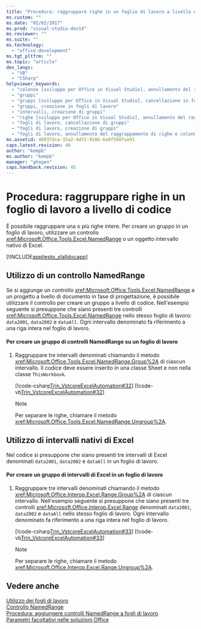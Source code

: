 ```yaml
---
title: "Procedura: raggruppare righe in un foglio di lavoro a livello di codice"
ms.custom: ""
ms.date: "02/02/2017"
ms.prod: "visual-studio-dev14"
ms.reviewer: ""
ms.suite: ""
ms.technology: 
  - "office-development"
ms.tgt_pltfrm: ""
ms.topic: "article"
dev_langs: 
  - "VB"
  - "CSharp"
helpviewer_keywords: 
  - "colonne [sviluppo per Office in Visual Studio], annullamento del raggruppamento"
  - "gruppi"
  - "gruppi [sviluppo per Office in Visual Studio], cancellazione in fogli di lavoro"
  - "gruppi, creazione in fogli di lavoro"
  - "intervalli, creazione di gruppi"
  - "righe [sviluppo per Office in Visual Studio], annullamento del raggruppamento"
  - "fogli di lavoro, cancellazione di gruppi"
  - "fogli di lavoro, creazione di gruppi"
  - "fogli di lavoro, annullamento del raggruppamento di righe e colonne"
ms.assetid: 48037dca-35a2-4df2-918b-6a9f568fae91
caps.latest.revision: 46
author: "kempb"
ms.author: "kempb"
manager: "ghogen"
caps.handback.revision: 45
---
```

# Procedura: raggruppare righe in un foglio di lavoro a livello di codice
  È possibile raggruppare una o più righe intere.  Per creare un gruppo in un foglio di lavoro, utilizzare un controllo <xref:Microsoft.Office.Tools.Excel.NamedRange> o un oggetto intervallo nativo di Excel.  
  
 [!INCLUDE[appliesto_xlalldocapp](../vsto/includes/appliesto-xlalldocapp-md.md)]  
  
## Utilizzo di un controllo NamedRange  
 Se si aggiunge un controllo <xref:Microsoft.Office.Tools.Excel.NamedRange> a un progetto a livello di documento in fase di progettazione, è possibile utilizzare il controllo per creare un gruppo a livello di codice.  Nell'esempio seguente si presuppone che siano presenti tre controlli <xref:Microsoft.Office.Tools.Excel.NamedRange> nello stesso foglio di lavoro: `data2001`, `data2002` e `dataAll`.  Ogni intervallo denominato fa riferimento a una riga intera nel foglio di lavoro.  
  
#### Per creare un gruppo di controlli NamedRange su un foglio di lavoro  
  
1.  Raggruppare tre intervalli denominati chiamando il metodo <xref:Microsoft.Office.Tools.Excel.NamedRange.Group%2A> di ciascun intervallo.  Il codice deve essere inserito in una classe Sheet e non nella classe `ThisWorkbook`.  
  
     [!code-csharp[Trin_VstcoreExcelAutomation#32](../snippets/csharp/VS_Snippets_OfficeSP/Trin_VstcoreExcelAutomation/CS/Sheet1.cs#32)]
     [!code-vb[Trin_VstcoreExcelAutomation#32](../snippets/visualbasic/VS_Snippets_OfficeSP/Trin_VstcoreExcelAutomation/VB/Sheet1.vb#32)]  
  
    > [!NOTE]  
    >  Per separare le righe, chiamare il metodo <xref:Microsoft.Office.Tools.Excel.NamedRange.Ungroup%2A>.  
  
## Utilizzo di intervalli nativi di Excel  
 Nel codice si presuppone che siano presenti tre intervalli di Excel denominati `data2001`, `data2002` e `dataAll` in un foglio di lavoro.  
  
#### Per creare un gruppo di intervalli di Excel in un foglio di lavoro  
  
1.  Raggruppare tre intervalli denominati chiamando il metodo <xref:Microsoft.Office.Interop.Excel.Range.Group%2A> di ciascun intervallo.  Nell'esempio seguente si presuppone che siano presenti tre controlli <xref:Microsoft.Office.Interop.Excel.Range> denominati `data2001`, `data2002` e `dataAll` nello stesso foglio di lavoro.  Ogni intervallo denominato fa riferimento a una riga intera nel foglio di lavoro.  
  
     [!code-csharp[Trin_VstcoreExcelAutomation#33](../snippets/csharp/VS_Snippets_OfficeSP/Trin_VstcoreExcelAutomation/CS/Sheet1.cs#33)]
     [!code-vb[Trin_VstcoreExcelAutomation#33](../snippets/visualbasic/VS_Snippets_OfficeSP/Trin_VstcoreExcelAutomation/VB/Sheet1.vb#33)]  
  
    > [!NOTE]  
    >  Per separare le righe, chiamare il metodo <xref:Microsoft.Office.Interop.Excel.Range.Ungroup%2A>.  
  
## Vedere anche  
 [Utilizzo dei fogli di lavoro](../vsto/working-with-worksheets.md)   
 [Controllo NamedRange](../vsto/namedrange-control.md)   
 [Procedura: aggiungere controlli NamedRange a fogli di lavoro](../vsto/how-to-add-namedrange-controls-to-worksheets.md)   
 [Parametri facoltativi nelle soluzioni Office](../vsto/optional-parameters-in-office-solutions.md)  
  
  